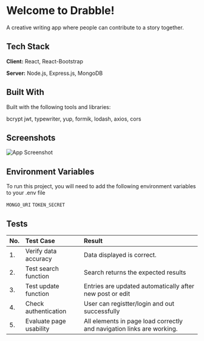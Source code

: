 
# Welcome to Drabble!

A creative writing app where people can contribute to a story together. 

## Tech Stack

**Client:** React, React-Bootstrap

**Server:** Node.js, Express.js, MongoDB

## Built With

Built with the following tools and libraries:

bcrypt jwt, typewriter, yup, formik, lodash, axios, cors


## Screenshots

![App Screenshot](https://via.placeholder.com/468x300?text=App+Screenshot+Here)


## Environment Variables

To run this project, you will need to add the following environment variables to your .env file

`MONGO_URI`
`TOKEN_SECRET`
## Tests

|No.| Test Case | Result |
|:--|:----------|:-------|
|1.| Verify data accuracy | Data displayed is correct. |
|2.| Test search function   | Search returns the expected results |
|3.| Test update function  | Entries are updated automatically after new post or edit |
|4.| Check authentication | User can registter/login and out successfully|
|5.| Evaluate page usability | All elements in page load correctly and navigation links are working.|
